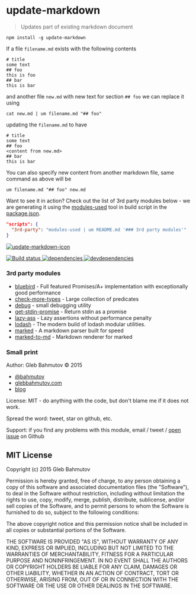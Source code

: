 # update-markdown
> Updates part of existing markdown document

```
npm install -g update-markdown
```
If a file `filename.md` exists with the following contents

```
# title
some text
## foo
this is foo
## bar
this is bar
```
and another file `new.md` with new text for section `## foo` we can replace it using

```
cat new.md | um filename.md "## foo"
```
updating the `filename.md` to have

```
# title
some text
## foo
<content from new.md>
## bar
this is bar
```
You can also specify new content from another markdown file, same command as above will be

```
um filename.md "## foo" new.md
```
Want to see it in action? Check out the list of 3rd party modules below - we are generating it using
the [modules-used](https://github.com/bahmutov/modules-used) tool in build script in the [package.json](package.json).

```json
"scripts": {
  "3rd-party": "modules-used | um README.md '### 3rd party modules'"
}
```
[![update-markdown-icon](https://nodei.co/npm/update-markdown.png?downloads=true)](https://nodei.co/npm/update-markdown.png?downloads=true)

[![Build status](https://travis-ci.org/bahmutov/update-markdown.svg?branch=master) ](https://travis-ci.org/bahmutov/update-markdown)
[![dependencies](https://david-dm.org/bahmutov/update-markdown.svg) ](https://david-dm.org/bahmutov/update-markdown)
[![devdependencies](https://david-dm.org/bahmutov/update-markdown/dev-status.svg) ](https://david-dm.org/bahmutov/update-markdown#info=devDependencies)

### 3rd party modules

- [bluebird](https://github.com/petkaantonov/bluebird) - Full featured Promises/A+ implementation with exceptionally good performance
- [check-more-types](https://github.com/kensho/check-more-types) - Large collection of predicates
- [debug](https://github.com/visionmedia/debug) - small debugging utility
- [get-stdin-promise](https://github.com/metaraine/get-stdin-promise) - Return stdin as a promise
- [lazy-ass](https://github.com/bahmutov/lazy-ass) - Lazy assertions without performance penalty
- [lodash](https://lodash.com/) - The modern build of lodash modular utilities.
- [marked](https://github.com/chjj/marked) - A markdown parser built for speed
- [marked-to-md](https://github.com/partageit/marked-to-md) - Markdown renderer for marked

### Small print
Author: Gleb Bahmutov &copy; 2015


- [@bahmutov](https://twitter.com/bahmutov)
- [glebbahmutov.com](http://glebbahmutov.com)
- [blog](http://glebbahmutov.com/blog/)

License: MIT - do anything with the code, but don&#39;t blame me if it does not work.

Spread the word: tweet, star on github, etc.

Support: if you find any problems with this module, email / tweet /
[open issue](https://github.com/bahmutov/update-markdown/issues) on Github

## MIT License
Copyright (c) 2015 Gleb Bahmutov

Permission is hereby granted, free of charge, to any person
obtaining a copy of this software and associated documentation
files (the &quot;Software&quot;), to deal in the Software without
restriction, including without limitation the rights to use,
copy, modify, merge, publish, distribute, sublicense, and/or sell
copies of the Software, and to permit persons to whom the
Software is furnished to do so, subject to the following
conditions:

The above copyright notice and this permission notice shall be
included in all copies or substantial portions of the Software.

THE SOFTWARE IS PROVIDED &quot;AS IS&quot;, WITHOUT WARRANTY OF ANY KIND,
EXPRESS OR IMPLIED, INCLUDING BUT NOT LIMITED TO THE WARRANTIES
OF MERCHANTABILITY, FITNESS FOR A PARTICULAR PURPOSE AND
NONINFRINGEMENT. IN NO EVENT SHALL THE AUTHORS OR COPYRIGHT
HOLDERS BE LIABLE FOR ANY CLAIM, DAMAGES OR OTHER LIABILITY,
WHETHER IN AN ACTION OF CONTRACT, TORT OR OTHERWISE, ARISING
FROM, OUT OF OR IN CONNECTION WITH THE SOFTWARE OR THE USE OR
OTHER DEALINGS IN THE SOFTWARE.

